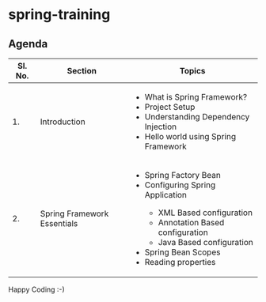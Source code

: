 # spring-training


## Agenda
<table>
  <thead>
    <tr>
      <th><strong>Sl. No.</strong></th>
      <th><strong>Section</strong></th>
      <th><strong>Topics</strong></th>
    </tr>
  </thead>
  <tbody>
    <tr>
      <td>1.</td>
      <td>Introduction</td>
      <td>
        <ul>
          <li>What is Spring Framework?</li>
          <li>Project Setup</li>
          <li>Understanding Dependency Injection</li>
          <li>Hello world using Spring Framework</li>
        </ul>
      </td>
    </tr>
    <tr>
      <td>2.</td>
      <td>Spring Framework Essentials</td>
      <td>
        <ul>
          <li>Spring Factory Bean</li>
          <li>
            <div>
              Configuring Spring Application
              <ul>
                <li>XML Based configuration</li>
                <li>Annotation Based configuration</li>
                <li>Java Based configuration</li>
              </ul>
            </div>
          </li>
          <li>Spring Bean Scopes</li>
          <li>Reading properties</li>
        </ul>
      </td>
    </tr>
  </tbody>
</table>


Happy Coding :-)

